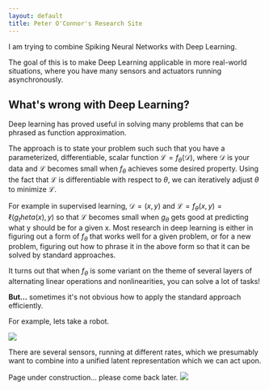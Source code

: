 ```yaml
---
layout: default
title: Peter O'Connor's Research Site
---
```


I am trying to combine Spiking Neural Networks with Deep Learning.

The goal of this is to make Deep Learning applicable in more real-world situations, where you have many sensors and actuators running asynchronously.


## What's wrong with Deep Learning?

Deep learning has proved useful in solving many problems that can be phrased as function approximation.  

The approach is to state your problem such such that you have a parameterized, differentiable, scalar function $\mathcal L = f_\theta(\mathcal D)$, where $\mathcal D$ is your data and $\mathcal L$ becomes small when $f_\theta$ achieves some desired property.  Using the fact that $\mathcal L$ is differentiable with respect to $\theta$, we can iteratively adjust $\theta$ to minimize $\mathcal L$.  

For example in supervised learning, $\mathcal D = (x, y)$ and $\mathcal L = f_\theta(x, y) = \ell(g_theta(x), y)$ so that $\mathcal L$ becomes small when $g_\theta$ gets good at predicting what y should be for a given x.  Most research in deep learning is either in figuring out a form of $f_\theta$ that works well for a given problem, or for a new problem, figuring out how to phrase it in the above form so that it can be solved by standard approaches.

It turns out that when $f_\theta$ is some variant on the theme of several layers of alternating linear operations and nonlinearities, you can solve a lot of tasks!

**But...** sometimes it's not obvious how to apply the standard approach efficiently.  

For example, lets take a robot.

![](https://docs.google.com/drawings/d/e/2PACX-1vRIiayLadNEzjohN9D1n6i8PupdBdbpCTfHjIDDdiiB8HtYpq6lvGAoyOKcyUYecYXoJHAsGcrUZ2nW/pub?w=721&h=188)

There are several sensors, running at different rates, which we presumably want to combine into a unified latent representation which we can act upon.  


Page under construction... please come back later.
![](https://www.dhxsoftware.com/wp-content/uploads/construction-laws.jpg)





<br><br><br>



